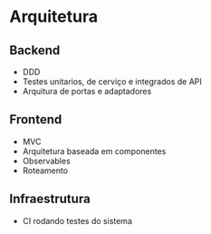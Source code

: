# Arquitetura

## Backend
* DDD
* Testes unitarios, de cerviço e integrados de API
* Arquitura de portas e adaptadores

## Frontend
* MVC
* Arquitetura baseada em componentes
* Observables
* Roteamento

## Infraestrutura
* CI rodando testes do sistema

